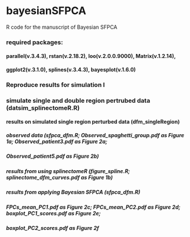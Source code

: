 # bayesianSFPCA
R code for the manuscript of Bayesian SFPCA 

### required packages: 
#### parallel(v.3.4.3), rstan(v.2.18.2), loo(v.2.0.0.9000), Matrix(v.1.2.14), 
#### ggplot2(v.3.1.0), splines(v.3.4.3), bayesplot(v.1.6.0)

### Reproduce results for simulation I 
### simulate single and double region pertrubed data (datsim_splinectomeR.R)
#### results on simulated single region perturbed data (dfm_singleRegion)
##### observed data (sfpca_dfm.R; Observed_spaghetti_group.pdf as Figure 1a; Observed_patient3.pdf as Figure 2a;
##### Observed_patient5.pdf as Figure 2b)
##### results from using splinectomeR (figure_spline.R; splinectome_dfm_curves.pdf as Figure 1b)
##### results from applying Bayesian SFPCA (sfpca_dfm.R)
##### FPCs_mean_PC1.pdf as Figure 2c; FPCs_mean_PC2.pdf as Figure 2d; boxplot_PC1_scores.pdf as Figure 2e; 
##### boxplot_PC2_scores.pdf as Figure 2f 
